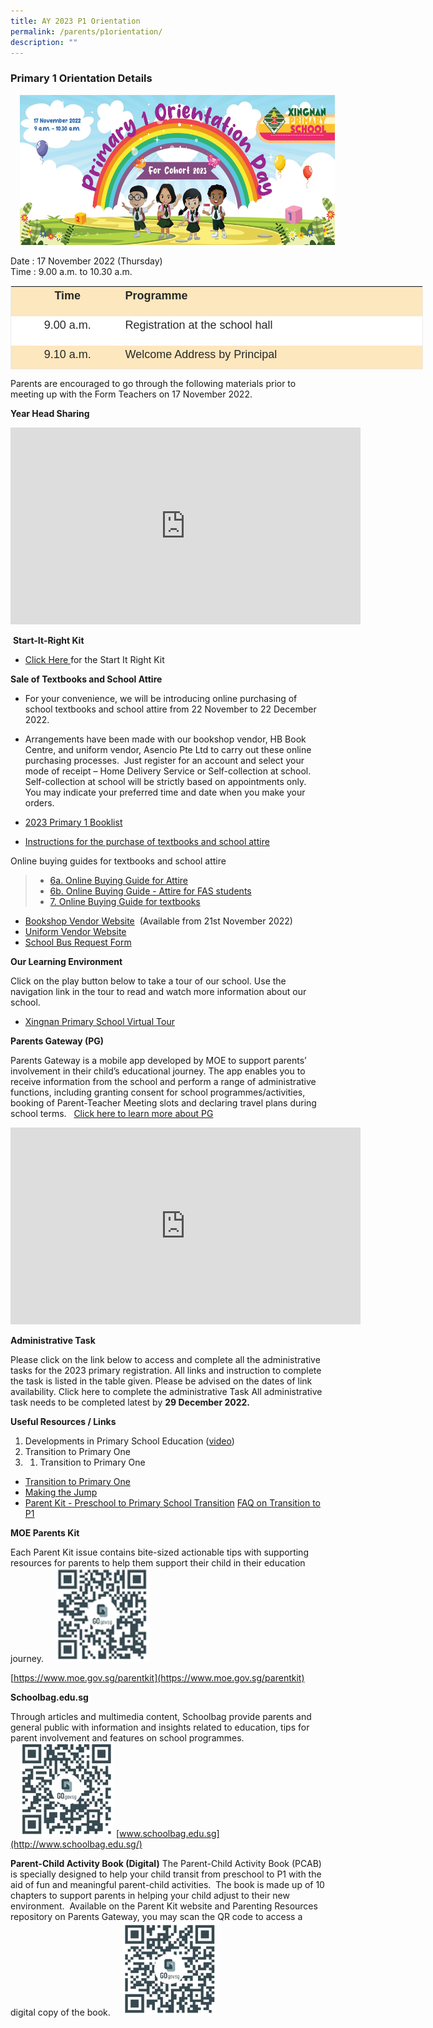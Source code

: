 ```yaml
---
title: AY 2023 P1 Orientation
permalink: /parents/p1orientation/
description: ""
---
```



### Primary 1 Orientation Details 
<img src="/images/Parents/Banner.jpg" style="width:6000px;height:240px;margin-left:15px;" align = "Centre">

Date : 17 November 2022 (Thursday)  
Time : 9.00 a.m. to 10.30 a.m.
  

<table class="iveo_table ives_tab_1 ive_eobj_center" width="554" style="margin: auto; outline: 0px; padding: 0px; clear: both; border: 1px solid rgb(234, 234, 234); color: rgb(0, 0, 0); font-family: Raleway, sans-serif; font-size: 14px; font-style: normal; font-variant-ligatures: normal; font-variant-caps: normal; font-weight: 400; letter-spacing: normal; orphans: 2; text-align: left; text-transform: none; white-space: normal; widows: 2; word-spacing: 0px; -webkit-text-stroke-width: 0px; background-color: rgb(255, 255, 255); text-decoration-thickness: initial; text-decoration-style: initial; text-decoration-color: initial; width: 660px; height: 134px;"><tbody class="" style="margin: 0px; outline: 0px; padding: 0px;"><tr class="" style="margin: 0px; outline: 0px; padding: 0px;"><td width="83" class="" style="margin: 0px; outline: 0px; padding: 2px; text-align: center; background: rgb(252, 231, 190); color: rgb(40, 40, 40); width: 177px;"><p class="" style="margin: 0px 0px 1em; outline: 0px; padding: 0px; line-height: 25px; font-size: 18px; text-align: center;"><b class="" style="margin: 0px; outline: 0px; padding: 0px;"><span lang="EN-US" class="" style="margin: 0px; outline: 0px; padding: 0px;"><font size="4" style="margin: 0px; outline: 0px; padding: 0px;">Time</font></span></b></p></td><td width="470" class="" style="margin: 0px; outline: 0px; padding: 2px; text-align: center; background: rgb(252, 231, 190); color: rgb(40, 40, 40); width: 475px;"><p class="" style="margin: 0px 0px 1em; outline: 0px; padding: 0px; line-height: 25px; font-size: 18px; text-align: left;"><b class="" style="margin: 0px; outline: 0px; padding: 0px;"><span lang="EN-US" class="" style="margin: 0px; outline: 0px; padding: 0px;"><font size="4" style="margin: 0px; outline: 0px; padding: 0px;">Programme</font></span></b></p></td></tr><tr class="" style="margin: 0px; outline: 0px; padding: 0px;"><td width="83" class="" style="margin: 0px; outline: 0px; padding: 2px; text-align: center; background: rgb(255, 255, 255); color: rgb(40, 40, 40);"><p class="" style="margin: 0px 0px 1em; outline: 0px; padding: 0px; line-height: 25px; font-size: 18px; text-align: center;"><span lang="EN-US" class="" style="margin: 0px; outline: 0px; padding: 0px;"><font size="4" style="margin: 0px; outline: 0px; padding: 0px;">9.00 a.m.</font></span></p></td><td width="470" class="" style="margin: 0px; outline: 0px; padding: 2px; text-align: center; background: rgb(255, 255, 255); color: rgb(40, 40, 40);"><p class="" style="margin: 0px 0px 1em; outline: 0px; padding: 0px; line-height: 25px; font-size: 18px; text-align: left;"><span lang="EN-US" class="" style="margin: 0px; outline: 0px; padding: 0px;"><font size="4" style="margin: 0px; outline: 0px; padding: 0px;">Registration at the school hall</font></span></p></td></tr><tr class="" style="margin: 0px; outline: 0px; padding: 0px;"><td width="83" class="" style="margin: 0px; outline: 0px; padding: 2px; text-align: center; background: rgb(252, 231, 190); color: rgb(40, 40, 40);"><p class="" style="margin: 0px 0px 1em; outline: 0px; padding: 0px; line-height: 25px; font-size: 18px; text-align: center;"><span lang="EN-US" class="" style="margin: 0px; outline: 0px; padding: 0px;"><font size="4" style="margin: 0px; outline: 0px; padding: 0px;">9.10 a.m.</font></span></p></td><td width="470" class="" style="margin: 0px; outline: 0px; padding: 2px; text-align: center; background: rgb(252, 231, 190); color: rgb(40, 40, 40);"><p class="" style="margin: 0px 0px 1em; outline: 0px; padding: 0px; line-height: 25px; font-size: 18px; text-align: left;"><span lang="EN-US" class="" style="margin: 0px; outline: 0px; padding: 0px;"><font size="4" style="margin: 0px; outline: 0px; padding: 0px;">Welcome Address by Principal</font></span></p></td></tr><tr class="" style="margin: 0px; outline: 0px; padding: 0px;"><td width="83" class="" style="margin: 0px; outline: 0px; padding: 2px; text-align: center; background: rgb(255, 255, 255); color: rgb(40, 40, 40);"><p class="" style="margin: 0px 0px 1em; outline: 0px; padding: 0px; line-height: 25px; font-size: 18px; text-align: center;"><span lang="EN-US" class="" style="margin: 0px; outline: 0px; padding: 0px;"><font size="4" style="margin: 0px; outline: 0px; padding: 0px;">9.20 a.m.</font></span></p></td><td width="470" class="" style="margin: 0px; outline: 0px; padding: 2px; text-align: center; background: rgb(255, 255, 255); color: rgb(40, 40, 40);"><p class="" style="margin: 0px 0px 1em; outline: 0px; padding: 0px; line-height: 25px; font-size: 18px; text-align: left;"><span lang="EN-US" class="" style="margin: 0px; outline: 0px; padding: 0px;"><font size="4" style="margin: 0px; outline: 0px; padding: 0px;">Sharing by Year Head (Lower Primary)</font></span></p></td></tr><tr class="" style="margin: 0px; outline: 0px; padding: 0px;"><td width="83" class="" style="margin: 0px; outline: 0px; padding: 2px; text-align: center; background: rgb(252, 231, 190); color: rgb(40, 40, 40);"><p class="" style="margin: 0px 0px 1em; outline: 0px; padding: 0px; line-height: 25px; font-size: 18px; text-align: center;"><span lang="EN-US" class="" style="margin: 0px; outline: 0px; padding: 0px;"><font size="4" style="margin: 0px; outline: 0px; padding: 0px;">9.30 a.m.</font></span></p></td><td width="470" class="" style="margin: 0px; outline: 0px; padding: 2px; text-align: center; background: rgb(252, 231, 190); color: rgb(40, 40, 40);"><p class="" style="margin: 0px 0px 1em; outline: 0px; padding: 0px; line-height: 25px; font-size: 18px; text-align: left;"><span lang="EN-US" class="" style="margin: 0px; outline: 0px; padding: 0px;"><font size="4" style="margin: 0px; outline: 0px; padding: 0px;">Interaction Time with Xingnanians in classrooms</font></span></p></td></tr><tr class="" style="margin: 0px; outline: 0px; padding: 0px;"><td width="83" class="" style="margin: 0px; outline: 0px; padding: 2px; text-align: center; background: rgb(255, 255, 255); color: rgb(40, 40, 40);"><p class="" style="margin: 0px 0px 1em; outline: 0px; padding: 0px; line-height: 25px; font-size: 18px; text-align: center;"><span lang="EN-US" class="" style="margin: 0px; outline: 0px; padding: 0px;"><font size="4" style="margin: 0px; outline: 0px; padding: 0px;">10.00 a.m.</font></span></p></td><td width="470" class="" style="margin: 0px; outline: 0px; padding: 2px; text-align: center; background: rgb(255, 255, 255); color: rgb(40, 40, 40);"><p class="" style="margin: 0px 0px 1em; outline: 0px; padding: 0px; line-height: 25px; font-size: 18px; text-align: left;"><span lang="EN-US" class="" style="margin: 0px; outline: 0px; padding: 0px;"><font size="4" style="margin: 0px; outline: 0px; padding: 0px;">Engagement Session with Form Teachers</font></span></p></td></tr><tr class="" style="margin: 0px; outline: 0px; padding: 0px;"><td width="83" class="" style="margin: 0px; outline: 0px; padding: 2px; text-align: center; background: rgb(252, 231, 190); color: rgb(40, 40, 40);"><p class="" style="margin: 0px 0px 1em; outline: 0px; padding: 0px; line-height: 25px; font-size: 18px; text-align: center;"><span lang="EN-US" class="" style="margin: 0px; outline: 0px; padding: 0px;"><font size="4" style="margin: 0px; outline: 0px; padding: 0px;">10.30 a.m.</font></span></p></td><td width="470" class="" style="margin: 0px; outline: 0px; padding: 2px; text-align: center; background: rgb(252, 231, 190); color: rgb(40, 40, 40);"><p class="" style="margin: 0px 0px 1em; outline: 0px; padding: 0px; line-height: 25px; font-size: 18px; text-align: left;"><span lang="EN-US" class="" style="margin: 0px; outline: 0px; padding: 0px;"><font size="4" style="margin: 0px; outline: 0px; padding: 0px;">End of Programme/ Dismissal at School Foyer</font></span></p></td></tr></tbody></table>

  

Parents are encouraged to go through the following materials prior to meeting up with the Form Teachers on 17 November 2022. 

**Year Head Sharing**
<iframe width="560" height="315" src="https://www.youtube.com/embed/c1dtjgq6JCU" title="YouTube video player" frameborder="0" allow="accelerometer; autoplay; clipboard-write; encrypted-media; gyroscope; picture-in-picture" allowfullscreen></iframe>

 **Start-It-Right Kit**

* [Click Here ](/files/Parents/P1%20Orientation/sirkit2023.pdf) for the Start It Right Kit


**Sale of Textbooks and School Attire**


*   For your convenience, we will be introducing online purchasing of school textbooks and school attire from 22 November to 22 December 2022.

  

*   Arrangements have been made with our bookshop vendor, HB Book Centre, and uniform vendor, Asencio Pte Ltd to carry out these online purchasing processes.  Just register for an account and select your mode of receipt – Home Delivery Service or Self-collection at school.  Self-collection at school will be strictly based on appointments only.  You may indicate your preferred time and date when you make your orders.  

*   [2023 Primary 1 Booklist](/files/Parents/P1%20Orientation/p1booklist23.pdf)
*   [Instructions for the purchase of textbooks and school attire ](/files/Parents/P1%20Orientation/Instructions%20for%20Sale%20of%20Textbooks%20and%20School%20Attire.pdf)

Online buying guides for textbooks and school attire 
>* [6a. Online Buying Guide for Attire](/files/Parents/P1%20Orientation/Online%20Buying%20Guide%20for%20Attire.pdf)
>* [6b. Online Buying Guide - Attire for FAS students](/files/Parents/P1%20Orientation/Online%20Buying%20Guide%20-%20Attire%20for%20FAS%20students.pdf)
>* [7. Online Buying Guide for textbooks](/files/Parents/P1%20Orientation/Online%20Buying%20Guide%20for%20Textbooks%20.pdf)



*   [Bookshop Vendor Website](https://www.huntforbooks.com/)  (Available from 21st November 2022)
*   [Uniform Vendor Website](https://asencio.com.sg/)
*   [School Bus Request Form](https://go.gov.sg/xnpsbus23)

**Our Learning Environment**


Click on the play button below to take a tour of our school. Use the navigation link in the tour to read and watch more information about our school.
*  [Xingnan Primary School Virtual Tour](https://roundme.com/tour/651486/view/2062694)

**Parents Gateway (PG)**

Parents Gateway is a mobile app developed by MOE to support parents’ involvement in their child’s educational journey. The app enables you to receive information from the school and perform a range of administrative functions, including granting consent for school programmes/activities, booking of Parent-Teacher Meeting slots and declaring travel plans during school terms.  
[Click here to learn more about PG](/files/Parents/P1%20Orientation/Guide%20to%20PG%20Onboarding.pdf)
<iframe width="560" height="315" src="https://www.youtube.com/embed/tW9jwyuovOo" title="YouTube video player" frameborder="0" allow="accelerometer; autoplay; clipboard-write; encrypted-media; gyroscope; picture-in-picture" allowfullscreen></iframe>

**Administrative Task**

Please click on the link below to access and complete all the administrative tasks for the 2023 primary registration. All links and instruction to complete the task is listed in the table given. Please be advised on the dates of link availability.
Click here to complete the administrative Task
All administrative task needs to be completed latest by **29 December 2022.**

**Useful Resources / Links**

1.  Developments in Primary School Education ([video](https://youtu.be/9paLbNR2zWg))
2.  Transition to Primary One
3.  1.  Transition to Primary One

*   [Transition to Primary One](https://youtu.be/l0EnKuLTHpQ)
*   [Making the Jump](https://youtu.be/7oGItQKEwmc)
* [Parent Kit - Preschool to Primary School Transition](/files/Parents/P1%20Orientation/Parent%20Kit%20-%20Preschool%20to%20Primary%20School%20Transition.pdf)
[FAQ on Transition to P1](/files/Parents/P1%20Orientation/FAQ%20on%20Transition%20to%20P1.pdf)

**MOE Parents Kit**

Each Parent Kit issue contains bite-sized actionable tips with supporting resources for parents to help them support their child in their education journey.
<img src="images/Parents/P1%20Orientation/MOE%20Parent%20kit%2023.png" style="width:150px;height:150px;margin-left:15px;" align = "Centre">


[https://www.moe.gov.sg/parentkit](https://www.moe.gov.sg/parentkit)

**Schoolbag.edu.sg**

Through articles and multimedia content, Schoolbag provide parents and general public with information and insights related to education, tips for parent involvement and features on school programmes.
<img src="/images/Parents/P1%20Orientation/school%20bag.png" style="width:150px;height:150px;margin-left:15px;" align = "Centre">
[www.schoolbag.edu.sg](http://www.schoolbag.edu.sg/)



**Parent-Child Activity Book (Digital)**
The Parent-Child Activity Book (PCAB) is specially designed to help your child transit from preschool to P1 with the aid of fun and meaningful parent-child activities.  The book is made up of 10 chapters to support parents in helping your child adjust to their new environment.  Available on the Parent Kit website and Parenting Resources repository on Parents Gateway, you may scan the QR code to access a digital copy of the book.
<img src="/images/Parents/P1%20Orientation/Parent%20Child%20Activity%20Book.png" style="width:150px;height:150px;margin-left:15px;" align = "Centre">